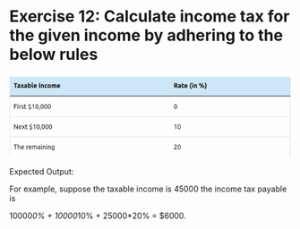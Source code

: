 # Exercise 12: Calculate income tax for the given income by adhering to the below rules #
### ###

![exercise12](https://github.com/nmikelis/python_exercises/blob/main/docs/images/exercise12.png?raw=true)


Expected Output:

For example, suppose the taxable income is 45000 the income tax payable is

10000*0% + 10000*10%  + 25000*20% = $6000.



